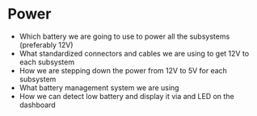# Power

* Which battery we are going to use to power all the subsystems (preferably 12V)
* What standardized connectors and cables we are using to get 12V to each subsystem
* How we are stepping down the power from 12V to 5V for each subsystem
* What battery management system we are using
* How we can detect low battery and display it via and LED on the dashboard
